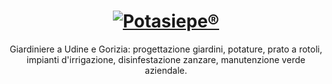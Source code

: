 <h1 align="center"><a href="https://www.giardiniere-potasiepe.fvg.it/" title="Potasiepe è un marchio registrato"><img src="https://www.giardiniere-potasiepe.fvg.it/img/potasiepe-logo-557x500.png" alt="Potasiepe®"></a></h1>

<p align="center">
Giardiniere a Udine e Gorizia: progettazione giardini, potature, prato a rotoli, impianti d'irrigazione, disinfestazione zanzare, manutenzione verde aziendale.
</p>
